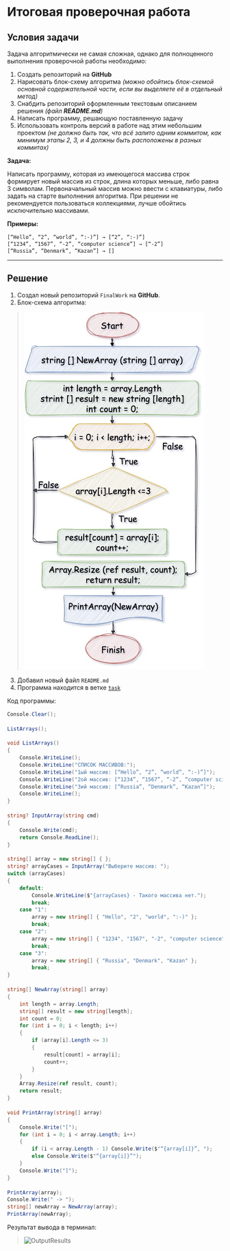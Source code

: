 # Итоговая проверочная работа
## **Условия задачи**

Задача алгоритмически не самая сложная, однако для полноценного выполнения проверочной работы необходимо:

1. Создать репозиторий на __GitHub__
2. Нарисовать блок-схему алгоритма _(можно обойтись блок-схемой основной содержательной части, если вы выделяете её в отдельный метод)_
3. Снабдить репозиторий оформленным текстовым описанием решения _(файл __README.md__)_
4. Написать программу, решающую поставленную задачу
5. Использовать контроль версий в работе над этим небольшим проектом _(не должно быть так, что всё залито одним коммитом, как минимум этапы 2, 3, и 4 должны быть расположены в разных коммитах)_

**Задача:**

Написать программу, которая из имеющегося массива строк формирует новый массив из строк, длина которых меньше, либо равна 3 символам. Первоначальный массив можно ввести с клавиатуры, либо задать на старте выполнения алгоритма. При решении не рекомендуется пользоваться коллекциями, лучше обойтись исключительно массивами.

**Примеры:**
```
[“Hello”, “2”, “world”, “:-)”] → [“2”, “:-)”]
[“1234”, “1567”, “-2”, “computer science”] → [“-2”]
[“Russia”, “Denmark”, “Kazan”] → []
```
***

## **Решение**
1. Создал новый репозиторий `FinalWork` на __GitHub__.
2. Блок-схема алгоритма:
> ![Scheme](Scheme.jpg)
3. Добавил новый файл `README.md`
4. Программа находится в ветке [`task`](/FinalWork/Program.cs "Открыть решение")

Код программы:
```cs
Console.Clear();

ListArrays();

void ListArrays()
{
    Console.WriteLine();
    Console.WriteLine("СПИСОК МАССИВОВ:");
    Console.WriteLine("1ый массив: [“Hello”, “2”, “world”, “:-)”]");
    Console.WriteLine("2ой массив: [“1234”, “1567”, “-2”, “computer science”]");
    Console.WriteLine("3ий массив: [“Russia”, “Denmark”, “Kazan”]");
    Console.WriteLine();
}

string? InputArray(string cmd)
{
    Console.Write(cmd);
    return Console.ReadLine();
}

string[] array = new string[] { };
string? arrayCases = InputArray("Выберите массив: ");
switch (arrayCases)
{
    default:
        Console.WriteLine($"{arrayCases} - Такого массива нет.");
        break;
    case "1":
        array = new string[] { "Hello", "2", "world", ":-)" };
        break;
    case "2":
        array = new string[] { "1234", "1567", "-2", "computer science" };
        break;
    case "3":
        array = new string[] { "Russia", "Denmark", "Kazan" };
        break;
}

string[] NewArray(string[] array)
{
    int length = array.Length;
    string[] result = new string[length];
    int count = 0;
    for (int i = 0; i < length; i++)
    {
        if (array[i].Length <= 3)
        {
            result[count] = array[i];
            count++;
        }
    }
    Array.Resize(ref result, count);
    return result;
}

void PrintArray(string[] array)
{
    Console.Write("[");
    for (int i = 0; i < array.Length; i++)
    {
        if (i < array.Length - 1) Console.Write($"“{array[i]}”, ");
        else Console.Write($"“{array[i]}”");
    }
    Console.Write("]");
}

PrintArray(array);
Console.Write(" -> ");
string[] newArray = NewArray(array);
PrintArray(newArray);
```

Результат вывода в терминал:
> ![OutputResults](OutputResults.png)